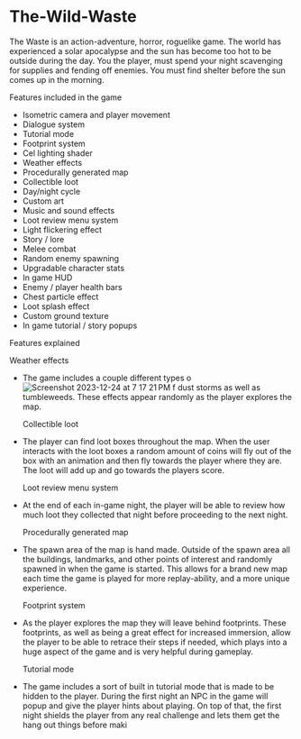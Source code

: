 # The-Wild-Waste

The Waste is an action-adventure, horror, roguelike game. The world has experienced a solar apocalypse and the sun has become too hot to be outside during the day. You the player, must spend your night scavenging for supplies and fending off enemies. You must find shelter before the sun comes up in the morning.

Features included in the game

- Isometric camera and player movement
- Dialogue system
- Tutorial mode
- Footprint system
- Cel lighting shader
- Weather effects
- Procedurally generated map
- Collectible loot
- Day/night cycle
- Custom art
- Music and sound effects
- Loot review menu system
- Light flickering effect
- Story / lore
- Melee combat
- Random enemy spawning
- Upgradable character stats
- In game HUD
- Enemy / player health bars
- Chest particle effect
- Loot splash effect
- Custom ground texture
- In game tutorial / story popups

Features explained

  Weather effects

 - The game includes a couple different types o![Screenshot 2023-12-24 at 7 17 21 PM](https://github.com/michaelsalton/The-Wild-Waste/assets/58754252/9ecd40d3-1027-4457-a546-cf4f96ce9f6e)
f dust storms as well as tumbleweeds. These effects appear randomly as the player explores the map.

	Collectible loot

- The player can find loot boxes throughout the map. When the user interacts with the loot boxes a random amount of coins will fly out of the box with an animation and then fly towards the player where they are. The loot will add up and go towards the players score.

	Loot review menu system

- At the end of each in-game night, the player will be able to review how much loot they collected that night before proceeding to the next night.

	Procedurally generated map

- The spawn area of the map is hand made. Outside of the spawn area all the buildings, landmarks, and other points of interest and randomly spawned in when the game is started. This allows for a brand new map each time the game is played for more replay-ability, and a more unique experience.

	Footprint system

- As the player explores the map they will leave behind footprints. These footprints, as well as being a great effect for increased immersion, allow the player to be able to retrace their steps if needed, which plays into a huge aspect of the game and is very helpful during gameplay.

	Tutorial mode

- The game includes a sort of built in tutorial mode that is made to be hidden to the player. During the first night an NPC in the game will popup and give the player hints about playing. On top of that, the first night shields the player from any real challenge and lets them get the hang out things before maki

